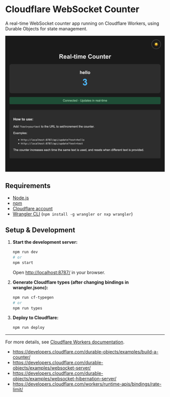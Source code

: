 # Cloudflare WebSocket Counter

A real-time WebSocket counter app running on Cloudflare Workers, using Durable Objects for state management.

![WebSocket Counter Demo](./assets/websocket-counter.png)

## Requirements

- [Node.js](https://nodejs.org/)
- [npm](https://www.npmjs.com/)
- [Cloudflare account](https://dash.cloudflare.com/)
- [Wrangler CLI](https://developers.cloudflare.com/workers/wrangler/) (`npm install -g wrangler or nxp wrangler`)

## Setup & Development

1. **Start the development server:**
    ```sh
    npm run dev
    # or
    npm start
    ```
    Open [http://localhost:8787/](http://localhost:8787/) in your browser.

2. **Generate Cloudflare types (after changing bindings in wrangler.jsonc):**
    ```sh
    npm run cf-typegen
    # or
    npm run types
    ```

3. **Deploy to Cloudflare:**
    ```sh
    npm run deploy
    ```

---

For more details, see [Cloudflare Workers documentation](https://developers.cloudflare.com/workers/).
- https://developers.cloudflare.com/durable-objects/examples/build-a-counter/
- https://developers.cloudflare.com/durable-objects/examples/websocket-server/
- https://developers.cloudflare.com/durable-objects/examples/websocket-hibernation-server/
- https://developers.cloudflare.com/workers/runtime-apis/bindings/rate-limit/